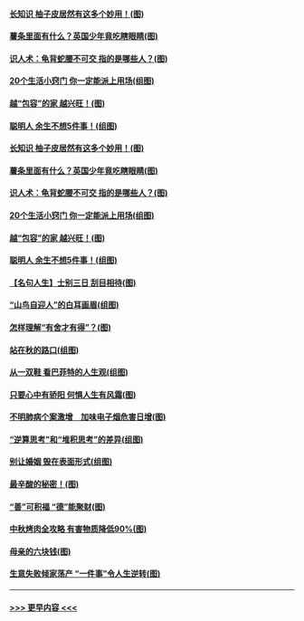 #### [长知识 柚子皮居然有这多个妙用！(图)](../pages/p8/907425.md?t=09171111) 
#### [薯条里面有什么？英国少年竟吃瞎眼睛(图)](../pages/p8/907381.md?t=09171111) 
#### [识人术：龟背蛇腰不可交 指的是哪些人？(图)](../pages/p8/907503.md?t=09171111) 
#### [20个生活小窍门 你一定能派上用场(组图)](../pages/p8/907510.md?t=09171111) 
#### [越“包容”的家 越兴旺！(图)](../pages/p8/907328.md?t=09171111) 
#### [聪明人 余生不想5件事！(组图)](../pages/p8/907364.md?t=09171111) 
#### [长知识 柚子皮居然有这多个妙用！(图)](../pages/p8/907425.md?t=09171111) 
#### [薯条里面有什么？英国少年竟吃瞎眼睛(图)](../pages/p8/907381.md?t=09171111) 
#### [识人术：龟背蛇腰不可交 指的是哪些人？(图)](../pages/p8/907503.md?t=09171111) 
#### [20个生活小窍门 你一定能派上用场(组图)](../pages/p8/907510.md?t=09171111) 
#### [越“包容”的家 越兴旺！(图)](../pages/p8/907328.md?t=09171111) 
#### [聪明人 余生不想5件事！(组图)](../pages/p8/907364.md?t=09171111) 
#### [【名句人生】士别三日 刮目相待(图)](../pages/p8/906988.md?t=09171111) 
#### [“山鸟自迎人”的白耳画眉(组图)](../pages/p8/907332.md?t=09171111) 
#### [怎样理解“有舍才有得”？(图)](../pages/p8/906872.md?t=09171111) 
#### [站在秋的路口(组图)](../pages/p8/906914.md?t=09171111) 
#### [从一双鞋 看巴菲特的人生观(组图)](../pages/p8/907311.md?t=09171111) 
#### [只要心中有骄阳 何惧人生有风霜(图)](../pages/p8/907320.md?t=09171111) 
#### [不明肺病个案激增　加味电子烟危害日增(图)](../pages/p8/907307.md?t=09171111) 
#### [“逆算思考”和“堆积思考”的差异(组图)](../pages/p8/907229.md?t=09171111) 
#### [别让婚姻 毁在表面形式(组图)](../pages/p8/907118.md?t=09171111) 
#### [最辛酸的秘密！(图)](../pages/p8/906327.md?t=09171111) 
#### [“善”可积福 “德”能聚财(图)](../pages/p8/906906.md?t=09171111) 
#### [中秋烤肉全攻略 有害物质降低90%(图)](../pages/p8/907227.md?t=09171111) 
#### [母亲的六块钱(图)](../pages/p8/907107.md?t=09171111) 
#### [生意失败倾家荡产 “一件事”令人生逆转(图)](../pages/p8/907101.md?t=09171111) 

----
#### [ >>> 更早内容 <<< ](../indexes/p8-earlier.md)
